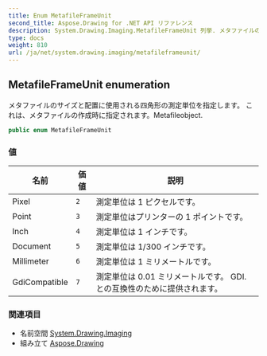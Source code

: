 ```yaml
---
title: Enum MetafileFrameUnit
second_title: Aspose.Drawing for .NET API リファレンス
description: System.Drawing.Imaging.MetafileFrameUnit 列挙. メタファイルのサイズと配置に使用される四角形の測定単位を指定します これはメタファイルの作成時に指定されますMetafileobject.
type: docs
weight: 810
url: /ja/net/system.drawing.imaging/metafileframeunit/
---
```

## MetafileFrameUnit enumeration

メタファイルのサイズと配置に使用される四角形の測定単位を指定します。 これは、メタファイルの作成時に指定されます。Metafileobject.

```csharp
public enum MetafileFrameUnit
```

### 値

| 名前 | 価値 | 説明 |
| --- | --- | --- |
| Pixel | `2` | 測定単位は 1 ピクセルです。 |
| Point | `3` | 測定単位はプリンターの 1 ポイントです。 |
| Inch | `4` | 測定単位は 1 インチです。 |
| Document | `5` | 測定単位は 1/300 インチです。 |
| Millimeter | `6` | 測定単位は 1 ミリメートルです。 |
| GdiCompatible | `7` | 測定単位は 0.01 ミリメートルです。 GDI. との互換性のために提供されます。 |

### 関連項目

* 名前空間 [System.Drawing.Imaging](../../system.drawing.imaging/)
* 組み立て [Aspose.Drawing](../../)


